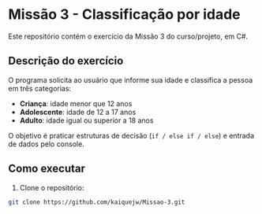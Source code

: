 # Missão 3 - Classificação por idade

Este repositório contém o exercício da Missão 3 do curso/projeto, em C#.  

## Descrição do exercício
O programa solicita ao usuário que informe sua idade e classifica a pessoa em três categorias:

- **Criança**: idade menor que 12 anos
- **Adolescente**: idade de 12 a 17 anos
- **Adulto**: idade igual ou superior a 18 anos

O objetivo é praticar estruturas de decisão (`if / else if / else`) e entrada de dados pelo console.

## Como executar
1. Clone o repositório:
```bash
git clone https://github.com/kaiquejw/Missao-3.git


